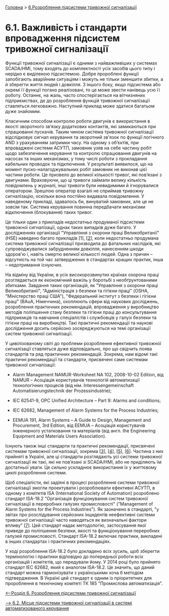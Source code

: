 [Головна](README.md) > [6.Розроблення підсистеми тривожної сигналізації](6.md)

# 6.1. Важливість і стандарти впровадження підсистем тривожної сигналізації 

Функції тривожної сигналізації є одними з найважливіших у системах SCADA/HMI, тому входять до комплектності усіх засобів цього типу і нерідко є виділеною підсистемою. Добре пророблені функції запобігають аварійним ситуаціям і можуть не тільки зменшити збитки, а й зберегти життя людей і довкілля. З іншого боку, якщо підсистема або окремі її функції погано реалізовані, то це може звести нанівець усю її роботу. Останнє, на жаль, часто спостерігається на вітчизняних підприємствах, де до розроблення функцій тривожної сигналізації ставляться легковажно. Наступний приклад може здатися багатьом дуже знайомим. 

Класичним способом контролю роботи двигунів є використання в якості зворотного зв’язку додаткових контактів, які замикаються при спрацюванні пускачів. Таким чином система тривожної сигналізації відслідковує сигнал керування та зворотний зв'язок по функції логічного AND з урахуванням затримки часу. На одному з об’єктів, при впроваджені системи АСУТП, замовник узяв на себе частину робіт щодо забезпечення керування та контролю спрацювання двигунів на насосах та інших механізмах, у тому числі роботи з прокладання кабельних проводок та підключення. У результаті виявилося, що на момент пуско-налагоджувальних робіт замовник не виконав цієї частини роботи. Це призвело до великої кількості тривог, які пов’язані з двигунами. Враховуючи, що ці тривоги займали велику кількість повідомлень у журналі, інші тривоги були невидимими й ігнорувалися оператором. Зрештою оператор взагалі не сприймав тривожну сигналізацію, оскільки вона постійно видавала повідомлення. У наведеному прикладі, здавалось би, винуватий замовник, але це не зовсім так. Система керування повинна передбачати механізми відключення (блокування) таких тривог. 

Це тільки один з прикладів недостатньо продуманої підсистеми тривожної сигналізації, однак таких випадків дуже багато. У дослідженнях організації "Управління з охорони праці Великобританії" (HSE) наведено багато прикладів [1], [[2](http://www.hse.gov.uk/pubns/books/hsg238.htm)], коли недостатньо продумана система тривожної сигналізації призводила до фатальних наслідків, які супроводжувалися забрудненням довкілля, нанесенням шкоди здоров'ю і, навіть смертю великої кількості людей. Одна з причин – відсутність на той час затверджених в стандартах кращих практик, інша – недотримання існуючих.

На відміну від України, в усіх високорозвинутих країнах охорона праці розглядається як економічний важіль у боротьбі з необґрунтованими збитками. Завдання таких організацій, як "Управління з охорони праці Великобританії", "Адміністрація з безпеки та гігієни праці" (OSHA, "Міністерство праці США"), "Федеральний інститут з безпеки і гігієни праці" (ВАuА, Німеччина), охоплюють сфери від наукових досліджень, розроблення практичних рекомендацій, впровадження у виробництво методів поліпшення стану безпеки та гігієни праці до консультування підприємців та навчання спеціалістів і службовців у галузі безпеки та гігієни праці на виробництві. Такі практичні рекомендації та наукові дослідження досить серйозно зосереджуються на темі організації систем тривожної сигналізації. 

У цивілізованому світі до проблеми розроблення ефективної тривожної сигналізації ставляться дуже відповідально, про що свідчить поява стандартів та ряд практичних рекомендацій. Зокрема, нам відомі такі практичні рекомендації та стандарти, присвячені саме системам тривожної сигналізації: 

- Alarm Management NAMUR-Worksheet NA 102, 2008-10-02 Edition, від NAMUR – Асоціація користувачів технологій автоматизації технологічних процесів (від нім. Interessengemeinschaft Automatisierungstechnik der Prozessindustrie);

- IEC 62541-9, OPC Unified Architecture – Part 9: Alarms and conditions;

- IEC 62682, Management of Alarm Systems for the Process Industries;

- EEMUA 191, Alarm Systems – A Guide to Design, Management and Procurement, 3rd Edition, від EEMUA – Асоціація користувачів інженерного устатковання та матеріалів (від англ. the Engineering Equipment and Materials Users Association).

Існують також інші стандарти та практичні рекомендації, присвячені системам тривожної сигналізації, зокрема [[3](https://www.iso.org/standard/19044.html)], [[4](https://www.law.cornell.edu/cfr/text/49/195.446)], [[5](https://www.iec.ch/functionalsafety/)], [[6](https://www.automation.com/library/resources/pas-and-epri-publish-alarm-management-applications-guidelines)]. Частина з них прийняті в Україні, але ці стандарти розглядають усі системи тривожної сигналізації як такі, які не пов’язані зі SCADA/HMI, або не приділяють їм достатньої уваги. Це сильно ускладнює використання їх у життєвому циклі розроблення системи.   

   Щоб спеціалісти, які задіяні в процесі розроблення системи тривожної сигналізації змогли проектувати і розроблювати ефективні АСУТП, в одному з комітетів ISA (International Society of Automation) розроблено стандарт ISA-18.2 "Організація функціонування систем тривожної сигналізації в переробних галузях промисловості" ("Management of Alarm Systems for the Process Industries"). Як зазначено в стандарті, "у звітах про розслідування серйозних інцидентів неефективні системи тривожної сигналізації часто наводяться як визначальні фактори впливу" [[7](https://www.isa.org/products/ansi-isa-18-2-2016-management-of-alarm-systems-for)]. Цей стандарт надає методологію, застосування якої приведе до поліпшення безпеки, якості та функціонування переробних галузей промисловості. Стандарт ISA-18.2 включає практики, викладені в інших стандартах і практичних рекомендаціях. 

У ході розроблення ISA-18.2 було докладено всіх зусиль, щоб зберегти термінологію і практики відповідно до попередньої роботи всіх організацій і комітетів, що передували йому. У 2014 році було прийнято стандарт IEC 62682, який є аналогом ISA-18.2. Це значить, що даний стандарт можна гармонізувати з українськими хоча б методом підтвердження. В Україні цей стандарт є одним із пріоритетних для пророблення в технічному комітеті ТК 185 "Промислова автоматизація".  

[<--Розділ 6. Розроблення підсистеми тривожної сигналізації](6.md)

[--> 6.2. Місце підсистеми тривожної сигналізації в системі автоматизованого керування](6_2.md)